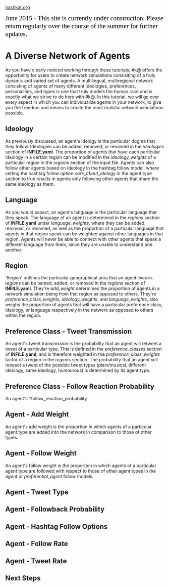 [hashkat.org](http://hashkat.org)

<span style="color:black; font-family:Georgia; font-size:1.5em;">June 2015 - This site is currently under construction. Please return regularly over the course of the summer for further updates. </span>

# A Diverse Network of Agents

As you have clearly noticed working through these tutorials, #k@ offers the opportunity for users to create network simulations consisiting of a truly dynamic and varied set of agents. A multilingual, multiregional network consisting of agents of many different ideologies, preferences, personalities, and types is one that truly models the human race and is exactly what we strive to do here with #k@. In this tutorial, we will go over every aspect in which you can individualize agents in your network, to give you the freedom and means to create the most realistic network simulations possible.

## Ideology

As previously discussed, an agent's idelogy is the particular dogma that they follow. Ideologies can be added, removed, or renamed in the *ideologies* section of **INFILE.yaml**. The proportion of agents that have each particular ideology in a certain region can be modified in the *ideology_weights* of a particular region in the *regions* section of the input file. Agents can also follow other agents based on ideology in the hashtag follow model, where setting the hashtag follow option *care_about_idelogy* in the agent type section to true results in agents only following other agents that share the same ideology as them. 

## Language

As you would expect, an agent's language is the particular language that they speak. The language of an agent is determined in the *regions* section of **INFILE.yaml** under *language_weights*, where they can be added, removed, or renamed, as well as the proportion of a particular language that agents in that region speak can be weighted against other languages in that region. Agents will never be able to connect with other agents that speak a different language from them, since they are unable to understand one another.

## Region

'Region' outlines the particular geographical area that an agent lives in. *regions* can be named, added, or removed in the *regions* section of **INFILE.yaml**. They're *add_weight* determines the proportion of agents in a network simulation being from that region as opposed to others. They're *preference_class_weights*, *ideology_weights*, and *language_weights*, also weighs the proportion of agents that will have a particular preference class, ideology, or language respectively in the network as opposed to others within the region. 

## Preference Class - Tweet Transmission

An agent's tweet transmission is the probability that an agent will retweet a tweet of a particular type. This is defined in the *preference_classes* section of **INFILE.yaml**, and is therefore weighted in the *preference_class_weights* factor of a region in the *regions* section. The probability that an agent will retweet a tweet of the possible tweet types (plain/musical, different ideology, same ideology, humourous) is determined by its agent type. 

## Preference Class - Follow Reaction Probability

An agent's *follow_reaction_probability

## Agent - Add Weight

An agent's add weight is the proportion in which agents of a particular agent type are added into the network in comparison to those of other types.

## Agent - Follow Weight

An agent's follow weight is the proportion in which agents of a particular agent type are followed with respect to those of other agent types in the *agent* or *preferential_agent* follow models.

## Agent - Tweet Type



## Agent - Followback Probability



## Agent - Hashtag Follow Options



## Agent - Follow Rate



## Agent - Tweet Rate



## Next Steps

 
